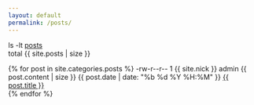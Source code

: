```yaml
---
layout: default
permalink: /posts/
---
```


<p>ls -lt <a class="string" href="{{ site.url }}/posts/">posts</a><br />total {{ site.posts | size }}</p>
<p>
    {% for post in site.categories.posts %}
        -rw-r--r-- 1 {{ site.nick }} admin {{ post.content | size }} {{ post.date | date: "%b %d %Y %H:%M" }} <a class="string" href="{{ post.url }}">{{ post.title }}</a><br />
    {% endfor %}
</p>
